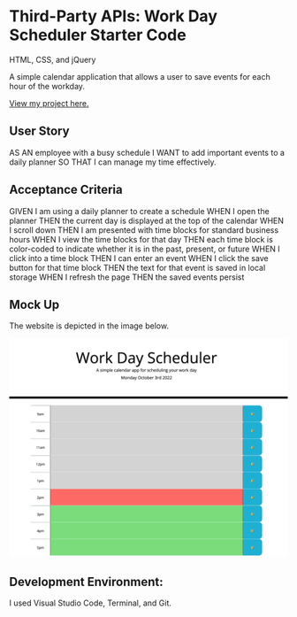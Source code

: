 # Third-Party APIs: Work Day Scheduler Starter Code
HTML, CSS, and jQuery

A simple calendar application that allows a user to save events for each hour of the workday.

<a href=" INSERT URL ">View my project here.</a>

## User Story

AS AN employee with a busy schedule
I WANT to add important events to a daily planner
SO THAT I can manage my time effectively.

## Acceptance Criteria

GIVEN I am using a daily planner to create a schedule
WHEN I open the planner
THEN the current day is displayed at the top of the calendar
WHEN I scroll down
THEN I am presented with time blocks for standard business hours
WHEN I view the time blocks for that day
THEN each time block is color-coded to indicate whether it is in the past, present, or future
WHEN I click into a time block
THEN I can enter an event
WHEN I click the save button for that time block
THEN the text for that event is saved in local storage
WHEN I refresh the page
THEN the saved events persist

## Mock Up
The website is depicted in the image below.

<img src="Develop/Screen Shot 2022-10-03 at 2.07.20 PM.png"></img>

## Development Environment:
I used Visual Studio Code, Terminal, and Git.